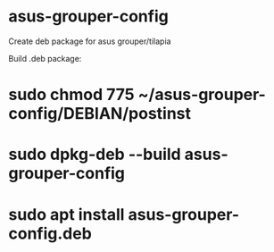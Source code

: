 # asus-grouper-config
Create deb package for asus grouper/tilapia

Build .deb package:

# sudo chmod 775 ~/asus-grouper-config/DEBIAN/postinst
# sudo dpkg-deb --build asus-grouper-config
# sudo apt install asus-grouper-config.deb
